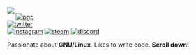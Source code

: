 <img align="left" src="https://orhun.dev/img/crow.png">

[![pgp](https://img.shields.io/badge/pgp-0xF83424824B3E4B90-313131?style=flat-square&labelColor=313131&color=313131)](https://github.com/orhun.gpg)   
[![twitter](https://img.shields.io/badge/-@orhunp__-313131?style=flat-square&labelColor=313131&logo=twitter&logoColor=white&color=313131)](https://twitter.com/anir_km)  
[![instagram](https://img.shields.io/badge/-@orhunp-313131?style=flat-square&labelColor=313131&logo=Instagram&logoColor=white&color=313131)](https://www.instagram.com/anir.km/)
[![steam](https://img.shields.io/badge/-@orhunp-313131?style=flat-square&labelColor=313131&logo=steam&logoColor=white&color=313131)](https://steamcommunity.com/id/yatsuki1337/)
[![discord](https://img.shields.io/badge/-@orhunp-313131?style=flat-square&labelColor=313131&logo=discord&logoColor=white&color=313131)](https://discord.gg/11pm)

Passionate about **GNU/Linux**. Likes to write code. **Scroll down!**
